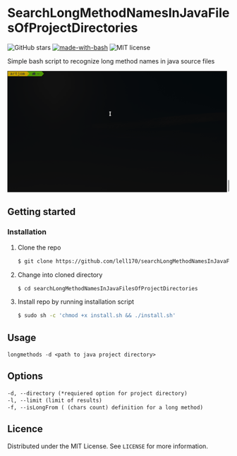 # SearchLongMethodNamesInJavaFilesOfProjectDirectories

![GitHub stars](https://img.shields.io/github/stars/lell170/searchLongMethodNamesInJavaFilesOfProjectDirectories?color=yellow)
[![made-with-bash](https://img.shields.io/badge/Made%20with-Bash-red.svg)](https://www.gnu.org/software/bash/)
![MIT license](https://img.shields.io/badge/License-MIT-blue.svg)

Simple bash script to recognize long method names in java source files 

![](searchLongMethodNamesInJavaFilesOfProjectDirectories.gif)

## Getting started
### Installation
1. Clone the repo 
    ```sh
    $ git clone https://github.com/lell170/searchLongMethodNamesInJavaFilesOfProjectDirectories.git
    ```
2. Change into cloned directory
    ```sh
    $ cd searchLongMethodNamesInJavaFilesOfProjectDirectories
    ```
3. Install repo by running installation script
    ```sh
    $ sudo sh -c 'chmod +x install.sh && ./install.sh'
    ```
   
## Usage 
    longmethods -d <path to java project directory>

## Options
    -d, --directory (*requiered option for project directory)
    -l, --limit (limit of results)
    -f, --isLongFrom ( (chars count) definition for a long method)

## Licence
Distributed under the MIT License. See `LICENSE` for more information.
